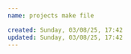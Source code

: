 ```yaml
---
name: projects make file

created: Sunday, 03/08/25, 17:42
updated: Sunday, 03/08/25, 17:42
---
```

